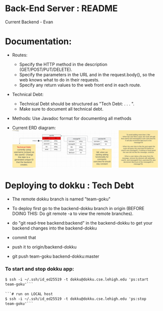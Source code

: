 # Back-End Server : README

Current Backend - Evan  

# Documentation:
* Routes:
    * Specify the HTTP method in the description (GET/POST/PUT/DELETE).
    * Specify the parameters in the URL and in the request.body(), so the web knows what to do in their requests.
    * Specify any return values to the web front end in each route.

* Technical Debt:
    * Technical Debt should be structured as "Tech Debt: . . . ".
    * Make sure to document all technical debt.

* Methods: Use Javadoc format for documenting all methods

* Current ERD diagram:
![Alt text](ERD_3-24-2024.png)

# Deploying to dokku : Tech Debt

* The remote dokku branch is named "team-goku"
* To deploy first go to the backend-dokku branch in origin (BEFORE DOING THIS: Do git remote -a to view the remote branches).
* do "git read-tree backend:backend" in the backend-dokku to get your backend changes into the backend-dokku
* commit that
* push it to origin/backend-dokku

* git push team-goku backend-dokku:master

### To start and stop dokku app:  
```# run on LOCAL host
$ ssh -i ~/.ssh/id_ed25519 -t dokku@dokku.cse.lehigh.edu 'ps:start team-goku'``` 

```# run on LOCAL host
$ ssh -i ~/.ssh/id_ed25519 -t dokku@dokku.cse.lehigh.edu 'ps:stop team-goku'```
```

